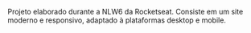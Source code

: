 Projeto elaborado durante a NLW6 da Rocketseat. Consiste em um site moderno e responsivo, adaptado à plataformas desktop e mobile. 
